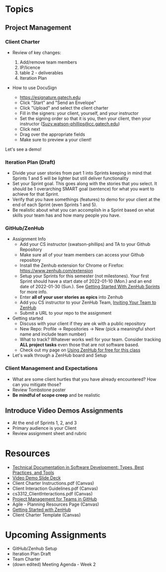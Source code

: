 # Topics
## Project Management

### Client Charter
* Review of key changes:
    1. Add/remove team members
    2. IP/licence
    3. table 2 - deliverables
    4. Iteration Plan

* How to use DocuSign
    * https://esignature.gatech.edu
    * Click "Start" and "Send an Envelope"
    * Click "Upload" and select the client charter
    * Fill in the signers: your client, yourself, and your instructor
    * Set the signing order so that it is you, then your client, then your instructor (Suzy.watson-phillips@cc.gatech.edu)
    * Click next
    * Drag over the appropriate fields
    * Make sure to preview a your client!

Let's see a demo!


### Iteration Plan (Draft)
* Divide your user stories from part 1 into Sprints keeping in mind that Sprints 1 and 5 will be lighter but still deliver functionality
* Set your Sprint goal. This goes along with the stories that you select. It should be 1 overarching SMART goal (sentence) for what you want to achieve for that Sprint.
* Verify that you have somethings (features) to demo for your client at the end of each Sprint (even Sprints 1 and 5).
* Be realistic about what you can accomplish in a Sprint based on what skills your team has and how many people you have.

### GitHub/ZenHub
* Assignment Info
    * Add your CS instructor (swatson-phillips) and TA to your Github Repository
    * Make sure all of your team members can access your Github repository
    * Install the Zenhub extension for Chrome or Firefox: https://www.zenhub.com/extension
    * Setup your Sprints for this semester (not milestones). Your first Sprint should have a start date of 2022-01-10 (Mon.) and an end date of 2022-01-30 (Sun.). See [Getting Started With ZenHub Sprints](https://help.zenhub.com/support/solutions/articles/43000616465-getting-started-with-zenhub-sprints) for more info.
    * Enter **all of your user stories as epics** into Zenhub
    * Add you CS instructor to your ZenHub Team, [Inviting Your Team to ZenHub](https://help.zenhub.com/support/solutions/articles/43000035792-inviting-your-team-to-zenhub)
    * Submit a URL to your repo to the assignment
* Getting started
    * Discuss with your client if they are ok with a public repository
    * New Repo: Profile -> Repositories -> New (pick a meaningful short name and include team number)
    * What to track? Whatever works well for your team. Consider tracking **ALL  project tasks** even those that are not software based.
    * Check out my page on [Using ZenHub for free for this class](https://github.com/swatson-phillips/GT-CS-3312-WP/blob/master/HowTos/Using%20Github%20and%20ZenHub%20for%20CS%203312.md)
*  Let's walk through a ZenHub board and Setup


### Client Management and Expectations
* What are some client hurtles that you have already encountered? How can you mitigate those?
* Review Tombstone poster
* **Be mindful of scope creep** and be realistic

## Introduce Video Demos Assignments
* At the end of Sprints 1, 2, and 3
* Primary audience is your Client
* Review assignment sheet and rubric

# Resources
* [Technical Documentation in Software Development: Types, Best Practices, and Tools](https://www.altexsoft.com/blog/business/technical-documentation-in-software-development-types-best-practices-and-tools/)
* [Video Demo Slide Deck](https://www.canva.com/design/DAEoggV5GWs/y5WV80qwM6q3XfMikXipuQ/view?utm_content=DAEoggV5GWs&amp;utm_campaign=designshare&amp;utm_medium=link&amp;utm_source=sharebutton)
* Client Charter Instructions.pdf (Canvas)
* Client Interaction Guidelines.pdf (Canvas)
* cs3312_ClientInteractions.pdf (Canvas)
* [Project Management for Teams in GitHub](https://www.zenhub.com/ebooks/github-project-management)
* Agile - Planning Resources Page (Canvas)
* [Getting Started with ZenHub](https://help.zenhub.com/support/solutions/folders/43000553376)
* Client Charter Template (Canvas)

# Upcoming Assignments
* GitHub/Zenhub Setup
* Iteration Plan Draft
* Team Charter
* (down edited) Meeting Agenda - Week 2
